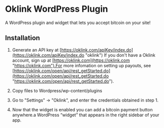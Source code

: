 # Oklink WordPress Plugin #
A WordPress plugin and widget that lets you accept bitcoin on your site!

## Installation ##

1. Generate an API key at [https://oklink.com/apiKey/index.do](https://oklink.com/apiKey/index.do "oklink") If you don't have a Oklink account, sign up at [https://oklink.com](https://oklink.com "https://oklink.com").For more infomation on setting up payouts, see [https://oklink.com/open/api/rest_getStarted.do](https://oklink.com/open/api/rest_getStarted.do "https://oklink.com/open/api/rest_getStarted.do").

1. Copy files to Wordpress/wp-content/plugins
 
1. Go to "Settings" -> "Oklink", and enter the credentials obtained in step 1.
 
1. Now that the widget is enabled you can add a bitcoin payment button anywhere.a WordPress “widget” that appears in the right sidebar of your app.